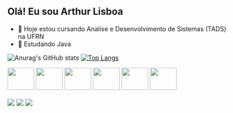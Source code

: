 ## Olá! Eu sou Arthur Lisboa

- 🔭 Hoje estou cursando Analise e Desenvolvimento de Sistemas (TADS) na UFRN
- 🌱 Estudando Java


![Anurag's GitHub stats](https://github-readme-stats.vercel.app/api?username=arthurlbsilva&show_icons=true&theme=tokyonight)
[![Top Langs](https://github-readme-stats.vercel.app/api/top-langs/?username=arthurlbsilva&layout=compact&theme=tokyonight)](https://github.com/anuraghazra/github-readme-stats)

<div>
  <img height="50" width="60" src="https://cdn.jsdelivr.net/gh/devicons/devicon@latest/icons/cplusplus/cplusplus-original.svg" />
  <img height="50" width="60" src="https://cdn.jsdelivr.net/gh/devicons/devicon@latest/icons/java/java-original.svg" />
  <img height="50" width="60" src="https://cdn.jsdelivr.net/gh/devicons/devicon@latest/icons/html5/html5-original.svg" />
  <img height="50" width="60" src="https://cdn.jsdelivr.net/gh/devicons/devicon@latest/icons/css3/css3-original.svg" />
  <img height="50" width="60" src="https://cdn.jsdelivr.net/gh/devicons/devicon@latest/icons/javascript/javascript-original.svg" />        
  <img height="50" width="60" src="https://cdn.jsdelivr.net/gh/devicons/devicon@latest/icons/mysql/mysql-original.svg" /> 
  <br>
  <br>
</div>

<div> 
<a href="https://www.instagram.com/arthrlisboa/" target="_blank"><img src="https://img.shields.io/badge/Instagram-E4405F?style=for-the-badge&logo=instagram&logoColor=white"></a>
<a href= "mailto:arthurlbsilva118@gmail.com"><img src= "https://img.shields.io/badge/Gmail-D14836?style=for-the-badge&logo=gmail&logoColor=white" target="_blank"></a>
<a href= "https://www.linkedin.com/in/arthur-lisboa-a7b44b273/"><img src= "https://img.shields.io/badge/LinkedIn-0077B5?style=for-the-badge&logo=linkedin&logoColor=white" target="_blank"></a>
</div>
